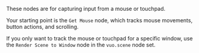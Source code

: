 These nodes are for capturing input from a mouse or touchpad. 

Your starting point is the `Get Mouse` node, which tracks mouse movements, button actions, and scrolling. 

If you only want to track the mouse or touchpad for a specific window, use the `Render Scene to Window` node in the `vuo.scene` node set. 
